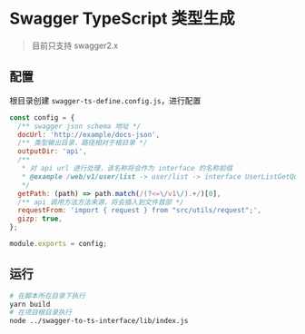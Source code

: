 # Swagger TypeScript 类型生成

> 目前只支持 swagger2.x

## 配置

根目录创建 `swagger-ts-define.config.js`，进行配置

```javascript
const config = {
  /** swagger json schema 地址 */
  docUrl: 'http://example/docs-json',
  /** 类型输出目录，路径相对于根目录 */
  outputDir: 'api',
  /**
   * 对 api url 进行处理，该名称将会作为 interface 的名称前缀
   * @example /web/v1/user/list -> user/list -> interface UserListGetQuery {...}
   */
  getPath: (path) => path.match(/(?<=\/v1\/).+/)[0],
  /** api 调用方法方法来源，将会插入到文件首部 */
  requestFrom: 'import { request } from "src/utils/request";',
  gizp: true,
};

module.exports = config;
```

## 运行

```sh
# 在脚本所在目录下执行
yarn build
# 在项目根目录执行
node ../swagger-to-ts-interface/lib/index.js
```

